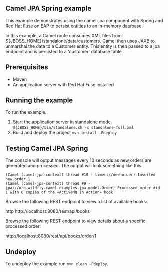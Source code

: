 Camel JPA Spring example
------------------------

This example demonstrates using the camel-jpa component with Spring and Red Hat Fuse on EAP to persist entities to an in-memory database.

In this example, a Camel route consumes XML files from ${JBOSS_HOME}/standalone/data/customers. Camel then uses JAXB to
unmarshal the data to a Customer entity. This entity is then passed to a jpa endpoint and is persisted to a 'customer' database
table.

Prerequisites
-------------

* Maven
* An application server with Red Hat Fuse installed

Running the example
-------------------

To run the example.

1. Start the application server in standalone mode `${JBOSS_HOME}/bin/standalone.sh -c standalone-full.xml`
2. Build and deploy the project `mvn install -Pdeploy`

Testing Camel JPA Spring
------------------------

The console will output messages every 10 seconds as new orders are generated and processed. The output
will look something like this.

```
(Camel (camel-jpa-context) thread #10 - timer://new-order) Inserted new order 1
(Camel (camel-jpa-context) thread #9 - jpa://org.wildfly.camel.examples.jpa.model.Order) Processed order #id 1 with 6 copies of the «ActiveMQ in Action» book
```

Browse the following REST endpoint to view a list of available books:

http http://localhost:8080/rest/api/books

Browse the following REST endpoint to view details about a specific processed order:

http://localhost:8080/rest/api/books/order/1

Undeploy
--------

To undeploy the example run `mvn clean -Pdeploy`.
